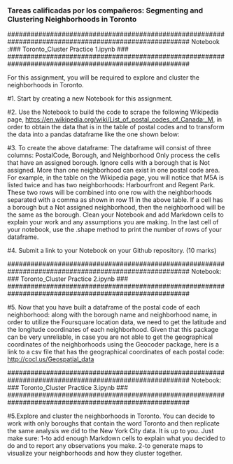 ### Tareas calificadas por los compañeros: Segmenting and Clustering Neighborhoods in Toronto

#######################################################################################################
Notebook :### Toronto_Cluster Practice 1.ipynb                                                      ###
#######################################################################################################

For this assignment, you will be required to explore and cluster the neighborhoods in Toronto.

#1. Start by creating a new Notebook for this assignment.

#2. Use the Notebook to build the code to scrape the following Wikipedia page, https://en.wikipedia.org/wiki/List_of_postal_codes_of_Canada:_M, in order to obtain the data that is in the table of postal codes and to transform the data into a pandas dataframe like the one shown below:

#3. To create the above dataframe:
		The dataframe will consist of three columns: PostalCode, Borough, and Neighborhood
		Only process the cells that have an assigned borough. Ignore cells with a borough that is Not assigned.
		More than one neighborhood can exist in one postal code area. For example, in the table on the Wikipedia page, you will notice that M5A is listed twice and has two neighborhoods: Harbourfront and Regent Park. These two rows will be combined into one row with the neighborhoods separated with a comma as shown in row 11 in the above table.
		If a cell has a borough but a Not assigned neighborhood, then the neighborhood will be the same as the borough.
		Clean your Notebook and add Markdown cells to explain your work and any assumptions you are making.
		In the last cell of your notebook, use the .shape method to print the number of rows of your dataframe.
		
#4. Submit a link to your Notebook on your Github repository. (10 marks)

#######################################################################################################
Notebook: ### Toronto_Cluster Practice 2.ipynb                                                      ###
#######################################################################################################

#5. Now that you have built a dataframe of the postal code of each neighborhood:
		along with the borough name and neighborhood name, in order to utilize the Foursquare location data, we need to 
		get the latitude and the longitude coordinates of each neighborhood. Given that this package can be very unreliable, 
		in case you are not able to get the geographical coordinates of the neighborhoods using the Geocoder package, here 
		is a link to a csv file that has the geographical coordinates of each postal code: http://cocl.us/Geospatial_data

#######################################################################################################
Notebook: ### Toronto_Cluster Practice 3.ipynb                                                      ###
#######################################################################################################

#5.Explore and cluster the neighborhoods in Toronto. You can decide to work with only boroughs that contain the word Toronto and then replicate the same analysis we did to the New York City data. It is up to you.
	Just make sure:
		1-to add enough Markdown cells to explain what you decided to do and to report any observations you make.
		2-to generate maps to visualize your neighborhoods and how they cluster together.

